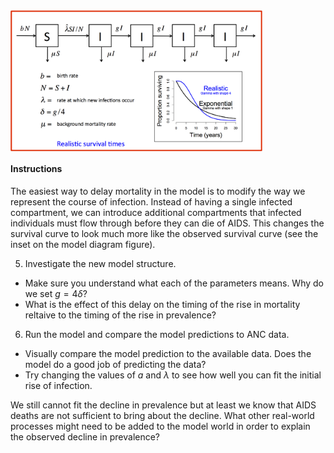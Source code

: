 <img src="Diagram3.png" width='80%' align='center' alt='Model 1 Diagram'>

#### Instructions

The easiest way to delay mortality in the model is to modify the way we represent the course of infection. Instead of having a single infected compartment, we can introduce additional compartments that infected individuals must flow through before they can die of AIDS. This changes the survival curve to look much more like the observed survival curve (see the inset on the model diagram figure).

5. Investigate the new model structure.
- Make sure you understand what each of the parameters means. Why do we set $g=4\delta$?
- What is the effect of this delay on the timing of the rise in mortality reltaive to the timing of the rise in prevalence?
6. Run the model and compare the model predictions to ANC data.
- Visually compare the model prediction to the available data. Does the model do a good job of predicting the data?
- Try changing the values of $a$ and $\lambda$ to see how well you can fit the initial rise of infection.

We still cannot fit the decline in prevalence but at least we know that AIDS deaths are not sufficient to bring about the decline. What other real-world processes might need to be added to the model world in order to explain the observed decline in prevalence?
